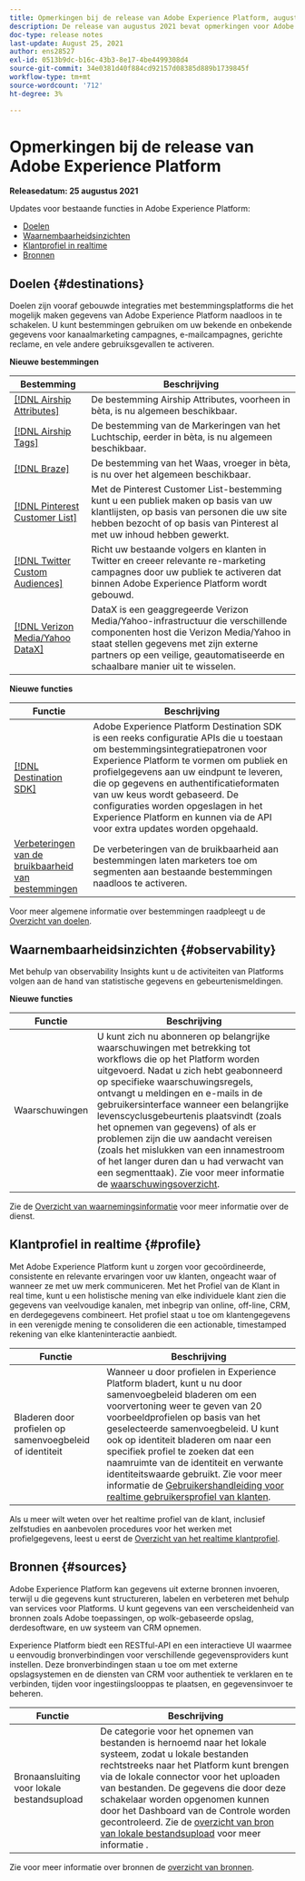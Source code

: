 ```yaml
---
title: Opmerkingen bij de release van Adobe Experience Platform, augustus 2021
description: De release van augustus 2021 bevat opmerkingen voor Adobe Experience Platform.
doc-type: release notes
last-update: August 25, 2021
author: ens28527
exl-id: 0513b9dc-b16c-43b3-8e17-4be4499308d4
source-git-commit: 34e0381d40f884cd92157d08385d889b1739845f
workflow-type: tm+mt
source-wordcount: '712'
ht-degree: 3%

---
```


# Opmerkingen bij de release van Adobe Experience Platform

**Releasedatum: 25 augustus 2021**

Updates voor bestaande functies in Adobe Experience Platform:

- [Doelen](#destinations)
- [Waarnembaarheidsinzichten](#observability)
- [Klantprofiel in realtime](#profile)
- [Bronnen](#sources)

## Doelen {#destinations}

Doelen zijn vooraf gebouwde integraties met bestemmingsplatforms die het mogelijk maken gegevens van Adobe Experience Platform naadloos in te schakelen. U kunt bestemmingen gebruiken om uw bekende en onbekende gegevens voor kanaalmarketing campagnes, e-mailcampagnes, gerichte reclame, en vele andere gebruiksgevallen te activeren.

**Nieuwe bestemmingen**

| Bestemming | Beschrijving |
| ----------- | ----------- |
| [[!DNL Airship Attributes]](../../destinations/catalog/mobile-engagement/airship-attributes.md) | De bestemming Airship Attributes, voorheen in bèta, is nu algemeen beschikbaar. |
| [[!DNL Airship Tags]](../../destinations/catalog/mobile-engagement/airship-tags.md) | De bestemming van de Markeringen van het Luchtschip, eerder in bèta, is nu algemeen beschikbaar. |
| [[!DNL Braze]](../../destinations/catalog/mobile-engagement/braze.md) | De bestemming van het Waas, vroeger in bèta, is nu over het algemeen beschikbaar. |
| [[!DNL Pinterest Customer List]](../../destinations/catalog/advertising/pinterest.md) | Met de Pinterest Customer List-bestemming kunt u een publiek maken op basis van uw klantlijsten, op basis van personen die uw site hebben bezocht of op basis van Pinterest al met uw inhoud hebben gewerkt. |
| [[!DNL Twitter Custom Audiences]](../../destinations/catalog/social/twitter.md) | Richt uw bestaande volgers en klanten in Twitter en creeer relevante re-marketing campagnes door uw publiek te activeren dat binnen Adobe Experience Platform wordt gebouwd. |
| [[!DNL Verizon Media/Yahoo DataX]](../../destinations/catalog/advertising/datax.md) | DataX is een geaggregeerde Verizon Media/Yahoo-infrastructuur die verschillende componenten host die Verizon Media/Yahoo in staat stellen gegevens met zijn externe partners op een veilige, geautomatiseerde en schaalbare manier uit te wisselen. |

**Nieuwe functies**

| Functie | Beschrijving |
| --- | --- |
| [[!DNL Destination SDK]](../../destinations/destination-sdk/overview.md) | Adobe Experience Platform Destination SDK is een reeks configuratie APIs die u toestaan om bestemmingsintegratiepatronen voor Experience Platform te vormen om publiek en profielgegevens aan uw eindpunt te leveren, die op gegevens en authentificatieformaten van uw keus wordt gebaseerd. De configuraties worden opgeslagen in het Experience Platform en kunnen via de API voor extra updates worden opgehaald. |
| [Verbeteringen van de bruikbaarheid van bestemmingen](../../destinations/ui/activation-overview.md) | De verbeteringen van de bruikbaarheid aan bestemmingen laten marketers toe om segmenten aan bestaande bestemmingen naadloos te activeren. |

Voor meer algemene informatie over bestemmingen raadpleegt u de [Overzicht van doelen](../../destinations/home.md).

## Waarnembaarheidsinzichten {#observability}

Met behulp van observability Insights kunt u de activiteiten van Platforms volgen aan de hand van statistische gegevens en gebeurtenismeldingen.

**Nieuwe functies**

| Functie | Beschrijving |
| --- | --- |
| Waarschuwingen | U kunt zich nu abonneren op belangrijke waarschuwingen met betrekking tot workflows die op het Platform worden uitgevoerd. Nadat u zich hebt geabonneerd op specifieke waarschuwingsregels, ontvangt u meldingen en e-mails in de gebruikersinterface wanneer een belangrijke levenscyclusgebeurtenis plaatsvindt (zoals het opnemen van gegevens) of als er problemen zijn die uw aandacht vereisen (zoals het mislukken van een innamestroom of het langer duren dan u had verwacht van een segmenttaak). Zie voor meer informatie de [waarschuwingsoverzicht](../../observability/alerts/overview.md). |

Zie de [Overzicht van waarnemingsinformatie](../../observability/home.md) voor meer informatie over de dienst.

## Klantprofiel in realtime {#profile}

Met Adobe Experience Platform kunt u zorgen voor gecoördineerde, consistente en relevante ervaringen voor uw klanten, ongeacht waar of wanneer ze met uw merk communiceren. Met het Profiel van de Klant in real time, kunt u een holistische mening van elke individuele klant zien die gegevens van veelvoudige kanalen, met inbegrip van online, off-line, CRM, en derdegegevens combineert. Het profiel staat u toe om klantengegevens in een verenigde mening te consolideren die een actionable, timestamped rekening van elke klanteninteractie aanbiedt.

| Functie | Beschrijving |
| ------- | ----------- |
| Bladeren door profielen op samenvoegbeleid of identiteit | Wanneer u door profielen in Experience Platform bladert, kunt u nu door samenvoegbeleid bladeren om een voorvertoning weer te geven van 20 voorbeeldprofielen op basis van het geselecteerde samenvoegbeleid. U kunt ook op identiteit bladeren om naar een specifiek profiel te zoeken dat een naamruimte van de identiteit en verwante identiteitswaarde gebruikt. Zie voor meer informatie de [Gebruikershandleiding voor realtime gebruikersprofiel van klanten](../../profile/ui/user-guide.md). |

Als u meer wilt weten over het realtime profiel van de klant, inclusief zelfstudies en aanbevolen procedures voor het werken met profielgegevens, leest u eerst de [Overzicht van het realtime klantprofiel](../../profile/home.md).

## Bronnen {#sources}

Adobe Experience Platform kan gegevens uit externe bronnen invoeren, terwijl u die gegevens kunt structureren, labelen en verbeteren met behulp van services voor Platforms. U kunt gegevens van een verscheidenheid van bronnen zoals Adobe toepassingen, op wolk-gebaseerde opslag, derdesoftware, en uw systeem van CRM opnemen.

Experience Platform biedt een RESTful-API en een interactieve UI waarmee u eenvoudig bronverbindingen voor verschillende gegevensproviders kunt instellen. Deze bronverbindingen staan u toe om met externe opslagsystemen en de diensten van CRM voor authentiek te verklaren en te verbinden, tijden voor ingestiingslooppas te plaatsen, en gegevensinvoer te beheren.

| Functie | Beschrijving |
| ------- | ----------- |
| Bronaansluiting voor lokale bestandsupload | De categorie voor het opnemen van bestanden is hernoemd naar het lokale systeem, zodat u lokale bestanden rechtstreeks naar het Platform kunt brengen via de lokale connector voor het uploaden van bestanden. De gegevens die door deze schakelaar worden opgenomen kunnen door het Dashboard van de Controle worden gecontroleerd. Zie de [overzicht van bron van lokale bestandsupload](../../sources/connectors/local-system/local-file-upload.md) voor meer informatie . |

Zie voor meer informatie over bronnen de [overzicht van bronnen](../../sources/home.md).
